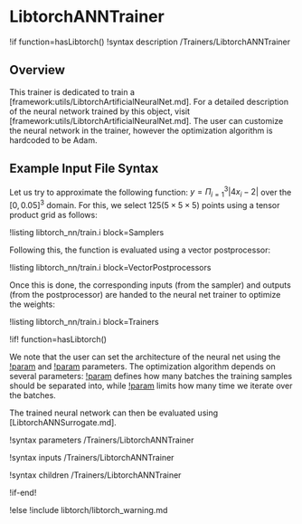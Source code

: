 # LibtorchANNTrainer

!if function=hasLibtorch()
!syntax description /Trainers/LibtorchANNTrainer

## Overview

This trainer is dedicated to train a [framework:utils/LibtorchArtificialNeuralNet.md]. For
a detailed description of the neural network trained by this object, visit
[framework:utils/LibtorchArtificialNeuralNet.md]. The user can customize the neural network in the
trainer, however the optimization algorithm is hardcoded to be Adam.

## Example Input File Syntax

Let us try to approximate the following function: $y = \Pi_{i=1}^3|4x_i-2|$ over
the $[0,0.05]^3$ domain. For this, we select $125 (5 \times 5 \times 5)$ points using a tensor product grid
as follows:

!listing libtorch_nn/train.i block=Samplers

Following this, the function is evaluated using a vector postprocessor:

!listing libtorch_nn/train.i block=VectorPostprocessors

Once this is done, the corresponding inputs (from the sampler) and outputs
(from the postprocessor) are handed to the neural net trainer to optimize
the weights:

!listing libtorch_nn/train.i block=Trainers

!if! function=hasLibtorch()

We note that the user can set the architecture of the neural net using the
[!param](/Trainers/LibtorchANNTrainer/num_neurons_per_layer) and
[!param](/Trainers/LibtorchANNTrainer/activation_function) parameters.
The optimization algorithm depends on several parameters:
[!param](/Trainers/LibtorchANNTrainer/num_batches) defines how many batches the
training samples should be separated into, while [!param](/Trainers/LibtorchANNTrainer/num_epochs)
limits how many time we iterate over the batches.

The trained neural network can then be evaluated using [LibtorchANNSurrogate.md].

!syntax parameters /Trainers/LibtorchANNTrainer

!syntax inputs /Trainers/LibtorchANNTrainer

!syntax children /Trainers/LibtorchANNTrainer

!if-end!

!else
!include libtorch/libtorch_warning.md
